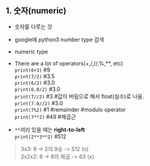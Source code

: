 ## 1. 숫자(numeric) 
+ 숫자를 다루는 것 
+ google에 python3 number type 검색
+ numeric type <br>
+ There are a lot of operators(+,/,//,%,**, etc) <br>
`print(6+3)` #9 <br>
`print(7/2)` #3.5 <br>
`print(6/2)` #3.0 <br>
`print(6.0/2)` #3.0 <br>
`print(7//2)` #3 #값이 버림으로 해서 float(실수)로 나옴. <br>
`print(7.0//2)` #3.0 <br>
`print(7%2)` #1 #remainder #modulo operator <br>
`print(7**2)` #49 #제곱근 <br>

+ `**`끼리 있을 때는 **right-to-left** <br>
`print(2**3**2)` #512 <br>
> 3x3: 9 -> 2의 9승 -> 512 (o) <br>
> 2x2x2: 8 -> 8의 제곱 -> 63 (x)
